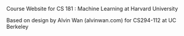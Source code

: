 Course Website for CS 181 : Machine Learning at Harvard University



Based on design by Alvin Wan (alvinwan.com) for CS294-112 at UC Berkeley

